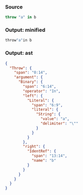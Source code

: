 ### Source
```js parse:stmt
throw "a" in b
```

### Output: minified
```js
throw"a"in b
```

### Output: ast
```json
{
  "Throw": {
    "span": "0:14",
    "argument": {
      "Binary": {
        "span": "6:14",
        "operator": "In",
        "left": {
          "Literal": {
            "span": "6:9",
            "literal": {
              "String": {
                "value": "a",
                "delimiter": "\""
              }
            }
          }
        },
        "right": {
          "IdentRef": {
            "span": "13:14",
            "name": "b"
          }
        }
      }
    }
  }
}
```
